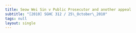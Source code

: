 ```yaml
---
title: Seow Wei Sin v Public Prosecutor and another appeal
subtitle: "[2010] SGHC 312 / 25\_October\_2010"
tags: null
layout: single
---
```


